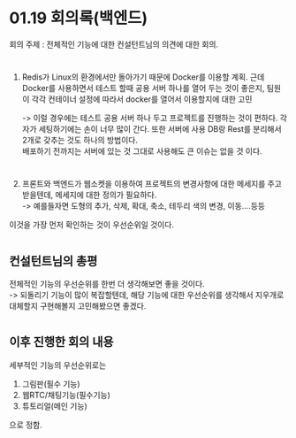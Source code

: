 # 01.19 회의록(백엔드)

회의 주제 : 전체적인 기능에 대한 컨설턴트님의 의견에 대한 회의.
#
1. Redis가 Linux의 환경에서만 돌아가기 때문에 Docker를 이용할 계획. 근데 Docker를 사용하면서 테스트 할때 공용 서버 하나를 열어 두는 것이 좋은지, 팀원이 각각 컨테이너 설정에 따라서 docker를 열어서 이용할지에 대한 고민<br>

    -> 이럴 경우에는 테스트 공용 서버 하나 두고 프로젝트를 진행하는 것이 편하다. 각자가 세팅하기에는 손이 너무 많이 간다. 또한 서버에 사용 DB랑 Rest를 분리해서 2개로 갖추는 것도 하나의 방법이다.<br>
    배포하기 전까지는 서버에 있는 것 그대로 사용해도 큰 이슈는 없을 것 이다.
#

2. 프론트와 백엔드가 웹소켓을 이용하여 프로젝트의 변경사항에 대한 메세지를 주고 받을텐데, 메세지에 대한 정의가 필요하다.<br>
    -> 예를들자면 도형의 추가, 삭제, 확대, 축소, 테두리 색의 변경, 이동....등등

이것을 가장 먼저 확인하는 것이 우선순위일 것이다.

#

# <h2>컨설턴트님의 총평

전체적인 기능의 우선순위를 한번 더 생각해보면 좋을 것이다.<br>
-> 되돌리기 기능이 많이 복잡할텐데, 해당 기능에 대한 우선순위를 생각해서 지우개로 대체할지 구현해볼지 고민해봤으면 좋겠다.

#

# <h2> 이후 진행한 회의 내용<br>

세부적인 기능의 우선순위로는<br>
1. 그림판(필수 기능)
2. 웹RTC/채팅기능(필수기능)
3. 튜토리얼(메인 기능)

으로 정함.
